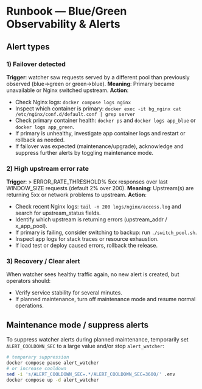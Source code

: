 # Runbook — Blue/Green Observability & Alerts

## Alert types
### 1) Failover detected
**Trigger**: watcher saw requests served by a different pool than previously observed (blue→green or green→blue).
**Meaning**: Primary became unavailable or Nginx switched upstream.
**Action**:
- Check Nginx logs: `docker compose logs nginx`
- Inspect which container is primary: `docker exec -it bg_nginx cat /etc/nginx/conf.d/default.conf | grep server`
- Check primary container health: `docker ps` and `docker logs app_blue` or `docker logs app_green`.
- If primary is unhealthy, investigate app container logs and restart or rollback as needed.
- If failover was expected (maintenance/upgrade), acknowledge and suppress further alerts by toggling maintenance mode.

### 2) High upstream error rate
**Trigger**: > ERROR_RATE_THRESHOLD% 5xx responses over last WINDOW_SIZE requests (default 2% over 200).
**Meaning**: Upstream(s) are returning 5xx or network problems to upstream.
**Action**:
- Check recent Nginx logs: `tail -n 200 logs/nginx/access.log` and search for upstream_status fields.
- Identify which upstream is returning errors (upstream_addr / x_app_pool).
- If primary is failing, consider switching to backup: run `./switch_pool.sh`.
- Inspect app logs for stack traces or resource exhaustion.
- If load test or deploy caused errors, rollback the release.

### 3) Recovery / Clear alert
When watcher sees healthy traffic again, no new alert is created, but operators should:
- Verify service stability for several minutes.
- If planned maintenance, turn off maintenance mode and resume normal operations.

## Maintenance mode / suppress alerts
To suppress watcher alerts during planned maintenance, temporarily set `ALERT_COOLDOWN_SEC` to a large value and/or stop `alert_watcher`:
```bash
# temporary suppression
docker compose pause alert_watcher
# or increase cooldown
sed -i 's/ALERT_COOLDOWN_SEC=.*/ALERT_COOLDOWN_SEC=3600/' .env
docker compose up -d alert_watcher

